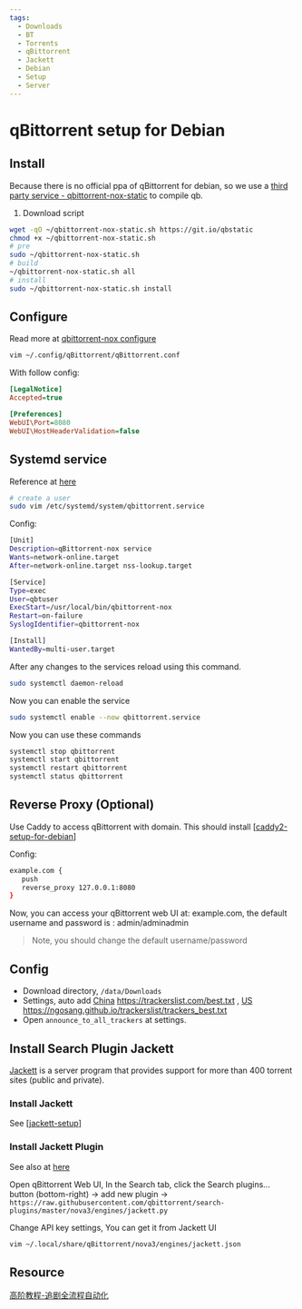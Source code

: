 ```yaml
---
tags:
  - Downloads
  - BT
  - Torrents
  - qBittorrent
  - Jackett
  - Debian
  - Setup
  - Server
---
```


# qBittorrent setup for Debian

## Install

Because there is no official ppa of qBittorrent for debian, so we use a [third party service - qbittorrent-nox-static](https://github.com/userdocs/qbittorrent-nox-static) to compile qb.

1. Download script

```bash
wget -qO ~/qbittorrent-nox-static.sh https://git.io/qbstatic
chmod +x ~/qbittorrent-nox-static.sh
# pre
sudo ~/qbittorrent-nox-static.sh
# build
~/qbittorrent-nox-static.sh all
# install
sudo ~/qbittorrent-nox-static.sh install
```

## Configure

Read more at [qbittorrent-nox configure](https://userdocs.github.io/qbittorrent-nox-static/#/install-qbittorrent?id=configuring-qbittorrent)

```bash
vim ~/.config/qBittorrent/qBittorrent.conf
```

With follow config:

```ini
[LegalNotice]
Accepted=true

[Preferences]
WebUI\Port=8080
WebUI\HostHeaderValidation=false
```

## Systemd service

Reference at [here](https://userdocs.github.io/qbittorrent-nox-static/#/systemd)

```bash
# create a user
sudo vim /etc/systemd/system/qbittorrent.service
```

Config:

```bash
[Unit]
Description=qBittorrent-nox service
Wants=network-online.target
After=network-online.target nss-lookup.target

[Service]
Type=exec
User=qbtuser
ExecStart=/usr/local/bin/qbittorrent-nox
Restart=on-failure
SyslogIdentifier=qbittorrent-nox

[Install]
WantedBy=multi-user.target
```

After any changes to the services reload using this command.

```bash
sudo systemctl daemon-reload
```

Now you can enable the service

```bash
sudo systemctl enable --now qbittorrent.service
```

Now you can use these commands

```bash
systemctl stop qbittorrent
systemctl start qbittorrent
systemctl restart qbittorrent
systemctl status qbittorrent

```

## Reverse Proxy (Optional)

Use Caddy to access qBittorrent with domain. This should install [[caddy2-setup-for-debian]]

Config:

```bash
example.com {
   push
   reverse_proxy 127.0.0.1:8080
}

```

Now, you can access your qBittorrent web UI at: example.com, the default username and password is : admin/adminadmin

> Note, you should change the default username/password

## Config

- Download directory, `/data/Downloads`
- Settings, auto add [China](https://github.com/XIU2/TrackersListCollection) <https://trackerslist.com/best.txt> , [US](https://github.com/ngosang/trackerslist) <https://ngosang.github.io/trackerslist/trackers_best.txt>
- Open `announce_to_all_trackers` at settings.

## Install Search Plugin Jackett

[Jackett](https://github.com/Jackett/Jackett) is a server program that provides support for more than 400 torrent sites (public and private).

### Install Jackett

See [[jackett-setup]]

### Install Jackett Plugin

See also at [here](https://github.com/qbittorrent/search-plugins/wiki/How-to-configure-Jackett-plugin)

Open qBittorrent Web UI, In the Search tab, click the Search plugins... button (bottom-right) -> add new plugin -> `https://raw.githubusercontent.com/qbittorrent/search-plugins/master/nova3/engines/jackett.py`

Change API key settings, You can get it from Jackett UI

```bash
vim ~/.local/share/qBittorrent/nova3/engines/jackett.json
```

## Resource

[高阶教程-追剧全流程自动化](https://sleele.com/2020/03/16/高阶教程-追剧全流程自动化/)

[//begin]: # "Autogenerated link references for markdown compatibility"
[caddy2-setup-for-debian]: caddy2-setup-for-debian.md "Caddy2 Setup for Debian"
[jackett-setup]: jackett-setup.md "Jackett Setup"
[//end]: # "Autogenerated link references"
